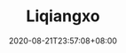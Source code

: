 ---
title: "Liqiangxo"
date: 2020-08-21T23:57:08+08:00
description: My portfolio, repos, works overview page
category: liqiangxo
enableBio: false
---